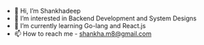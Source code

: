 - 👋 Hi, I’m Shankhadeep
- 👀 I’m interested in Backend Development and System Designs
- 🌱 I’m currently learning Go-lang and React.js
- 📫 How to reach me - shankha.m8@gmail.com 

<!---
shankhadeep01/shankhadeep01 is a ✨ special ✨ repository because its `README.md` (this file) appears on your GitHub profile.
You can click the Preview link to take a look at your changes.
--->
